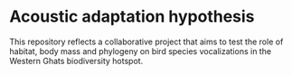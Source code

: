 # Acoustic adaptation hypothesis

This repository reflects a collaborative project that aims to test the role of habitat, body mass and phylogeny on bird species vocalizations in the Western Ghats biodiversity hotspot. 


